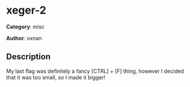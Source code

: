 # xeger-2


**Category**: misc

**Author**: oxnan

## Description

My last flag was definitely a fancy [CTRL] + [F] thing, however I decided that it was too small, so I made it bigger!